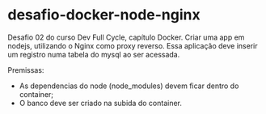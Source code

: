 # desafio-docker-node-nginx
Desafio 02 do curso Dev Full Cycle, capítulo Docker. Criar uma app em nodejs, utilizando o Nginx como proxy reverso. Essa aplicação deve inserir um registro numa tabela do mysql ao ser acessada.

Premissas:
- As dependencias do node (node_modules) devem ficar dentro do container;
- O banco deve ser criado na subida do container.

